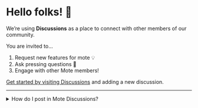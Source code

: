 # Hello folks! 👋
  We’re using **Discussions** as a place to connect with other members of our community. 

You are invited to...

1. Request new features for mote 💡
2. Ask pressing questions 🤔
3. Engage with other Mote members!

[Get started by visiting Discussions](https://github.com/Mote-Apps/mote-feedback/discussions) and adding a new discussion. 

---

<details><summary>How do I post in Mote Discussions?</summary>
<br>

1. Make sure you're [registered](https://github.com/join) and [logged in](https://github.com/login?return_to=https%3A%2F%2Fgithub.com%2FMote-Apps%2Fmote-feedback) on Github
2. Visit  [Discussions](https://github.com/Mote-Apps/mote-feedback/discussions)
3. Click the green "New Discussions" button
4. Begin writing ✏️

</details>
